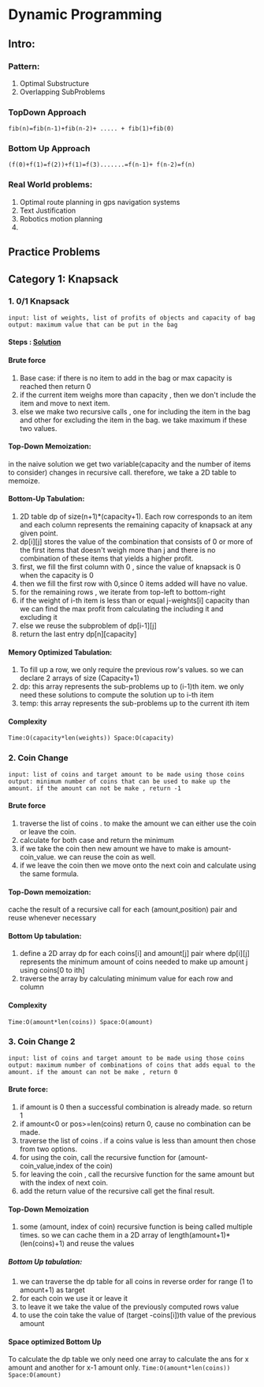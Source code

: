 # Dynamic Programming
## Intro:

### Pattern:
1. Optimal Substructure
2. Overlapping SubProblems

### TopDown Approach
`fib(n)=fib(n-1)+fib(n-2)+ ..... + fib(1)+fib(0)`
### Bottom Up Approach
`(f(0)+f(1)=f(2))+f(1)=f(3).......=f(n-1)+ f(n-2)=f(n)`
### Real World problems:
1. Optimal route planning in gps navigation systems
2. Text Justification
3. Robotics motion planning
4. 
## Practice Problems
## Category 1: Knapsack
### 1. 0/1 Knapsack 
````
input: list of weights, list of profits of objects and capacity of bag
output: maximum value that can be put in the bag  
````
#### Steps : [Solution](knapsack_01.py)
#### Brute force
1. Base case: if there is no item to add in the bag or max capacity is reached then return 0
2. if the current item weighs more than capacity , then we don't include the item and move to next item. 
3. else we make two recursive calls , one for including the item in the bag and other for excluding the item in the bag. we take maximum if these two values.
#### Top-Down Memoization:
in the naive solution we get two variable(capacity and the number of items to consider) changes in recursive call. therefore, we take a 2D table to memoize. 
#### Bottom-Up Tabulation: 
1. 2D table dp of size(n+1)*(capacity+1). Each row corresponds to an item and each column represents the remaining capacity of knapsack at any given point.
2. dp[i][j] stores the value of the combination that consists of 0 or more of the first items that doesn't weigh more than j and there is no combination of these items that yields a higher profit.
3. first, we fill the first column with 0 , since the value of knapsack is 0 when the capacity is 0
4. then we fill the first row with 0,since 0 items added will have no value. 
5. for the remaining rows , we iterate from top-left to bottom-right
6. if the weight of i-th item is less than or equal j-weights[i] capacity than we can find the max profit from calculating the including it and excluding it  
7. else we reuse the subproblem of dp[i-1][j]
8. return the last entry dp[n][capacity]
#### Memory Optimized Tabulation: 
1. To fill up a row, we only require the previous row's values. so we can declare 2 arrays of size (Capacity+1)
2. dp: this array represents the sub-problems up to (i-1)th item. we only need these solutions to compute the solution up to i-th item 
3. temp: this array represents the sub-problems up to the current ith item
#### Complexity
`Time:O(capacity*len(weights))
Space:O(capacity)`

### 2. Coin Change
````
input: list of coins and target amount to be made using those coins 
output: minimum number of coins that can be used to make up the amount. if the amount can not be make , return -1
````
#### Brute force
1. traverse the list of coins . to make the amount we can either use the coin or leave the coin.
2. calculate for both case and return the minimum
3. if we take the coin then new amount we have to make is amount-coin_value. we can reuse the coin as well. 
4. if we leave the coin then we move onto the next coin and calculate using the same formula.
#### Top-Down memoization:
cache the result of a recursive call for each (amount,position) pair and reuse whenever necessary
#### Bottom Up tabulation:
1. define a 2D array dp for each coins[i] and amount[j] pair where dp[i][j] represents the minimum amount of coins needed to make up amount j
using coins[0 to ith]
2. traverse the array by calculating minimum value for each row and column

#### Complexity
`Time:O(amount*len(coins))
Space:O(amount)`

### 3. Coin Change 2
````
input: list of coins and target amount to be made using those coins 
output: maximum number of combinations of coins that adds equal to the amount. if the amount can not be make , return 0
````
#### Brute force:
1. if amount is 0 then a successful combination is already made. so return 1
2. if amount<0 or pos>=len(coins) return 0, cause no combination can be made.
3. traverse the list of coins . if a coins value is less than amount then chose from two options. 
4. for using the coin,  call the recursive function for (amount-coin_value,index of the coin)
5. for leaving the coin , call the recursive function for the same amount but with the index of next coin.
6. add the return value of the recursive call get the final result.
#### Top-Down Memoization
1. some (amount, index of coin) recursive function is being called multiple times. so we can cache them in a 2D array of length(amount+1)*(len(coins)+1) and reuse the values
##### Bottom Up tabulation:
1. we can traverse the dp table for all coins in reverse order for range (1 to amount+1) as target
2. for each coin we use it or leave it
3. to leave it we take the value of the previously computed rows value 
4. to use the coin take the value of (target -coins[i])th value of the previous amount 
#### Space optimized Bottom Up
To calculate the dp table we only need one array to calculate the ans for x amount and another for x-1 amount only. 
`Time:O(amount*len(coins))
Space:O(amount)`